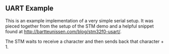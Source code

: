 ## UART Example


This is an example implementation of a very simple serial setup.
It was pieced together from the setup of the STM demo and a helpful snippet
found at http://bartteunissen.com/blog/stm32f0-usart/.

The STM waits to receive a character and then sends back that character + 1.
